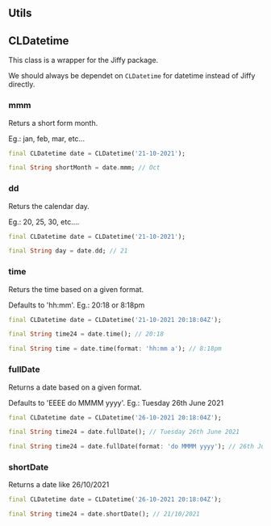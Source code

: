 ## Utils

## CLDatetime
This class is a wrapper for the Jiffy package. 

We should always be dependet on `CLDatetime` for datetime instead of Jiffy directly.

### **mmm**
Returs a short form month. 

Eg.: jan, feb, mar, etc...
```dart
final CLDatetime date = CLDatetime('21-10-2021');

final String shortMonth = date.mmm; // Oct
```

### **dd**
Returs the calendar day. 

Eg.: 20, 25, 30, etc....
```dart
final CLDatetime date = CLDatetime('21-10-2021');

final String day = date.dd; // 21
```

### **time**
Returs the time based on a given format. 

Defaults to 'hh:mm'. Eg.: 20:18 or 8:18pm

```dart
final CLDatetime date = CLDatetime('21-10-2021 20:18:04Z');

final String time24 = date.time(); // 20:18

final String time = date.time(format: 'hh:mm a'); // 8:18pm
```

### **fullDate**
Returns a date based on a given format. 

Defaults to 'EEEE do MMMM yyyy'. Eg.: Tuesday 26th June 2021
```dart
final CLDatetime date = CLDatetime('26-10-2021 20:18:04Z');

final String time24 = date.fullDate(); // Tuesday 26th June 2021

final String time24 = date.fullDate(format: 'do MMMM yyyy'); // 26th June 2021
```

### **shortDate**
Returns a date like 26/10/2021
```dart
final CLDatetime date = CLDatetime('26-10-2021 20:18:04Z');

final String time24 = date.shortDate(); // 21/10/2021

```